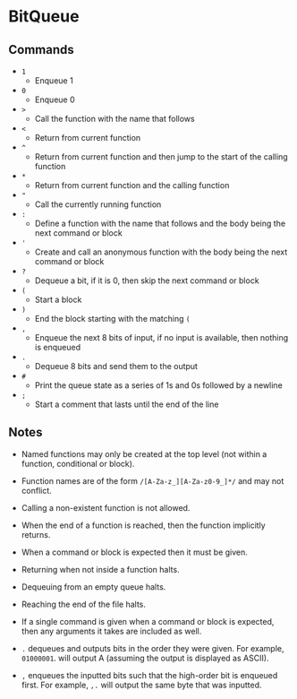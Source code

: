 # BitQueue

## Commands

- `1`
  - Enqueue 1
- `0`
  - Enqueue 0
- `>`
  - Call the function with the name that follows
- `<`
  - Return from current function
- `^`
  - Return from current function and then jump to the start of the calling function
- `*`
  - Return from current function and the calling function
- `"`
  - Call the currently running function
- `:`
  - Define a function with the name that follows and the body being the next command or block
- `'`
  - Create and call an anonymous function with the body being the next command or block
- `?`
  - Dequeue a bit, if it is 0, then skip the next command or block
- `(`
  - Start a block
- `)`
  - End the block starting with the matching `(`
- `,`
  - Enqueue the next 8 bits of input, if no input is available, then nothing is enqueued
- `.`
  - Dequeue 8 bits and send them to the output
- `#`
 	- Print the queue state as a series of 1s and 0s followed by a newline
- `;`
  - Start a comment that lasts until the end of the line 

## Notes
- Named functions may only be created at the top level (not within a function,
  conditional or block).

- Function names are of the form `/[A-Za-z_][A-Za-z0-9_]*/` and may not
  conflict.

- Calling a non-existent function is not allowed.

- When the end of a function is reached, then the function implicitly returns.

- When a command or block is expected then it must be given.

- Returning when not inside a function halts.

- Dequeuing from an empty queue halts.

- Reaching the end of the file halts.

- If a single command is given when a command or block is expected, then any
  arguments it takes are included as well.

- `.` dequeues and outputs bits in the order they were given. For example,
  `01000001`. will output A (assuming the output is displayed as ASCII).

- `,` enqueues the inputted bits such that the high-order bit is enqueued
  first. For example, `,.` will output the same byte that was inputted.
